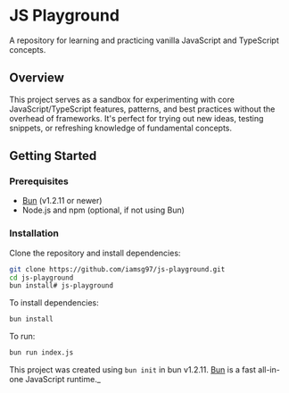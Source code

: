 # JS Playground

A repository for learning and practicing vanilla JavaScript and TypeScript concepts.

## Overview

This project serves as a sandbox for experimenting with core JavaScript/TypeScript features, patterns, and best practices without the overhead of frameworks. It's perfect for trying out new ideas, testing snippets, or refreshing knowledge of fundamental concepts.

## Getting Started

### Prerequisites

- [Bun](https://bun.sh) (v1.2.11 or newer)
- Node.js and npm (optional, if not using Bun)

### Installation

Clone the repository and install dependencies:

```bash
git clone https://github.com/iamsg97/js-playground.git
cd js-playground
bun install# js-playground
```

To install dependencies:

```bash
bun install
```

To run:

```bash
bun run index.js
```

This project was created using `bun init` in bun v1.2.11. [Bun](https://bun.sh) is a fast all-in-one JavaScript runtime._
